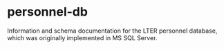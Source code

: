 # personnel-db

Information and schema documentation for the LTER personnel database, which
was originally implemented in MS SQL Server.
